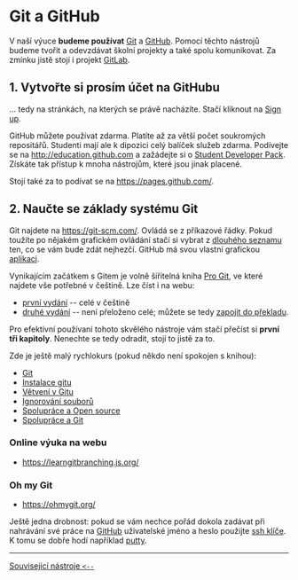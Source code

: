 Git a GitHub
=========================================

[Git]: https://cs.wikipedia.org/wiki/Git
[GitHub]: https://cs.wikipedia.org/wiki/GitHub
[GitLab]: https://cs.wikipedia.org/wiki/GitLab
[Pro Git]: https://knihy.nic.cz/#ProGit

V naší výuce **budeme používat** [Git][] a [GitHub][]. 
Pomocí těchto nástrojů budeme tvořit a odevzdávat školní projekty a také 
spolu komunikovat. Za zmínku jistě stojí i projekt [GitLab][].

## 1. Vytvořte si prosím účet na GitHubu

... tedy na stránkách, na kterých se právě nacházíte.
Stačí kliknout na [Sign up](https://github.com/join).

GitHub můžete používat zdarma. Platíte až za větší počet soukromých repositářů.
Studenti mají ale k dipozici celý balíček služeb zdarma. Podívejte se na
<http://education.github.com> a zažádejte si o [Student Developer
Pack](https://education.github.com/pack). Získáte tak přístup k mnoha
nástrojům, které jsou jinak placené.

Stojí také za to podívat se na <https://pages.github.com/>.


## 2. Naučte se základy systému Git

Git najdete na <https://git-scm.com/>. Ovládá se z příkazové řádky. Pokud
toužíte po nějakém grafickém ovládání stačí si vybrat 
z [dlouhého seznamu](https://git-scm.com/downloads/guis/) ten,
co se vám bude zdát nejhezčí. GitHub má svou vlastní grafickou
[aplikaci](https://desktop.github.com).

Vynikajícím začátkem s Gitem je volně šiřitelná kniha [Pro Git][],
ve které najdete vše potřebné v češtině. Lze číst i na webu: 
  * [první vydání](https://git-scm.com/book/cs/v1) -- celé v češtině
  * [druhé vydání](https://git-scm.com/book/cs/v2) -- není přeloženo celé;
    můžete se tedy [zapojit do překladu](https://github.com/pepr/progit2-cs).

Pro efektivní používaní tohoto skvělého nástroje vám stačí přečíst si **první tři
kapitoly**. Nenechte se tedy odradit, stojí to jistě za to.

Zde je ještě malý rychlokurs (pokud někdo není spokojen s knihou):

* [Git](http://naucse.python.cz/lessons/git/basics/)
* [Instalace gitu](http://naucse.python.cz/lessons/git/install/)
* [Větvení v Gitu](http://naucse.python.cz/lessons/git/branching/)
* [Ignorování souborů](http://naucse.python.cz/lessons/git/ignoring/)
* [Spolupráce a Open source](http://naucse.python.cz/lessons/git/collaboration/)
* [Spolupráce a Git](http://naucse.python.cz/lessons/git/git-collaboration-2in1/)

### Online výuka na webu

* <https://learngitbranching.js.org/>

### Oh my Git

* <https://ohmygit.org/>

Ještě jedna drobnost: pokud se vám nechce pořád dokola zadávat při nahrávání
své práce na [GitHub][] uživatelské jméno a heslo použijte 
[ssh klíče](https://duckduckgo.com/?q=ssh+kl%C3%AD%C4%8De&t=opera&ia=web).
K tomu se dobře hodí například 
[putty](https://www.chiark.greenend.org.uk/~sgtatham/putty/latest.html).

------------------------------------------------------------------------------
[Související nástroje `<--` ](nastroje.md)
